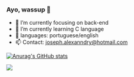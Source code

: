 ### Ayo, wassup 👋


- 🔭 I’m currently focusing on back-end
- 🌱 I’m currently learning C language
- 💬 languages: portuguese/english
- 📫 Contact: joseph.alexanndry@hotmail.com

[![Anurag's GitHub stats](https://github-readme-stats.vercel.app/api?username=imsupeer&show_icons=true&theme=radical)](https://github.com/anuraghazra/github-readme-stats)

<div>
    <a href="[instargram.com/josephalexanndry](https://www.instagram.com/josephalexanndry/)" target="_blank">
        <img src="https://img.shields.io/badge/Instagram-E4405F?style=for-the-badge&logo=instagram&logoColor=white">
    </a>
</div>
